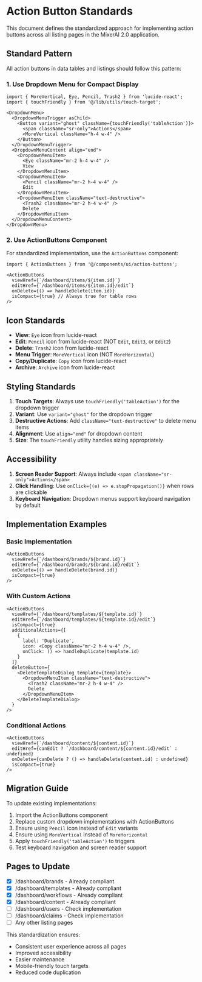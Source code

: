 # Action Button Standards

This document defines the standardized approach for implementing action buttons across all listing pages in the MixerAI 2.0 application.

## Standard Pattern

All action buttons in data tables and listings should follow this pattern:

### 1. Use Dropdown Menu for Compact Display

```tsx
import { MoreVertical, Eye, Pencil, Trash2 } from 'lucide-react';
import { touchFriendly } from '@/lib/utils/touch-target';

<DropdownMenu>
  <DropdownMenuTrigger asChild>
    <Button variant="ghost" className={touchFriendly('tableAction')}>
      <span className="sr-only">Actions</span>
      <MoreVertical className="h-4 w-4" />
    </Button>
  </DropdownMenuTrigger>
  <DropdownMenuContent align="end">
    <DropdownMenuItem>
      <Eye className="mr-2 h-4 w-4" />
      View
    </DropdownMenuItem>
    <DropdownMenuItem>
      <Pencil className="mr-2 h-4 w-4" />
      Edit
    </DropdownMenuItem>
    <DropdownMenuItem className="text-destructive">
      <Trash2 className="mr-2 h-4 w-4" />
      Delete
    </DropdownMenuItem>
  </DropdownMenuContent>
</DropdownMenu>
```

### 2. Use ActionButtons Component

For standardized implementation, use the `ActionButtons` component:

```tsx
import { ActionButtons } from '@/components/ui/action-buttons';

<ActionButtons
  viewHref={`/dashboard/items/${item.id}`}
  editHref={`/dashboard/items/${item.id}/edit`}
  onDelete={() => handleDelete(item.id)}
  isCompact={true} // Always true for table rows
/>
```

## Icon Standards

- **View**: `Eye` icon from lucide-react
- **Edit**: `Pencil` icon from lucide-react (NOT `Edit`, `Edit3`, or `Edit2`)
- **Delete**: `Trash2` icon from lucide-react
- **Menu Trigger**: `MoreVertical` icon (NOT `MoreHorizontal`)
- **Copy/Duplicate**: `Copy` icon from lucide-react
- **Archive**: `Archive` icon from lucide-react

## Styling Standards

1. **Touch Targets**: Always use `touchFriendly('tableAction')` for the dropdown trigger
2. **Variant**: Use `variant="ghost"` for the dropdown trigger
3. **Destructive Actions**: Add `className="text-destructive"` to delete menu items
4. **Alignment**: Use `align="end"` for dropdown content
5. **Size**: The `touchFriendly` utility handles sizing appropriately

## Accessibility

1. **Screen Reader Support**: Always include `<span className="sr-only">Actions</span>`
2. **Click Handling**: Use `onClick={(e) => e.stopPropagation()}` when rows are clickable
3. **Keyboard Navigation**: Dropdown menus support keyboard navigation by default

## Implementation Examples

### Basic Implementation
```tsx
<ActionButtons
  viewHref={`/dashboard/brands/${brand.id}`}
  editHref={`/dashboard/brands/${brand.id}/edit`}
  onDelete={() => handleDelete(brand.id)}
  isCompact={true}
/>
```

### With Custom Actions
```tsx
<ActionButtons
  viewHref={`/dashboard/templates/${template.id}`}
  editHref={`/dashboard/templates/${template.id}/edit`}
  isCompact={true}
  additionalActions={[
    {
      label: 'Duplicate',
      icon: <Copy className="mr-2 h-4 w-4" />,
      onClick: () => handleDuplicate(template.id)
    }
  ]}
  deleteButton={
    <DeleteTemplateDialog template={template}>
      <DropdownMenuItem className="text-destructive">
        <Trash2 className="mr-2 h-4 w-4" />
        Delete
      </DropdownMenuItem>
    </DeleteTemplateDialog>
  }
/>
```

### Conditional Actions
```tsx
<ActionButtons
  viewHref={`/dashboard/content/${content.id}`}
  editHref={canEdit ? `/dashboard/content/${content.id}/edit` : undefined}
  onDelete={canDelete ? () => handleDelete(content.id) : undefined}
  isCompact={true}
/>
```

## Migration Guide

To update existing implementations:

1. Import the ActionButtons component
2. Replace custom dropdown implementations with ActionButtons
3. Ensure using `Pencil` icon instead of `Edit` variants
4. Ensure using `MoreVertical` instead of `MoreHorizontal`
5. Apply `touchFriendly('tableAction')` to triggers
6. Test keyboard navigation and screen reader support

## Pages to Update

- [x] /dashboard/brands - Already compliant
- [x] /dashboard/templates - Already compliant  
- [x] /dashboard/workflows - Already compliant
- [x] /dashboard/content - Already compliant
- [ ] /dashboard/users - Check implementation
- [ ] /dashboard/claims - Check implementation
- [ ] Any other listing pages

This standardization ensures:
- Consistent user experience across all pages
- Improved accessibility
- Easier maintenance
- Mobile-friendly touch targets
- Reduced code duplication